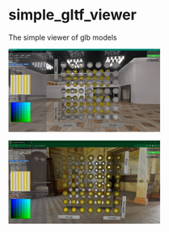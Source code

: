 # simple_gltf_viewer
The simple  viewer of glb models

<img
  src="./images/native.PNG"
  alt="Alt text"
  title="The Native App"
  style="display: inline-block; margin: 0 auto; max-width: 300px">

<img
  src="./images/web.PNG"
  alt="Alt text"
  title="The Web App"
  style="display: inline-block; margin: 0 auto; max-width: 300px">
